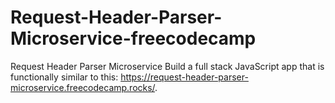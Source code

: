 # Request-Header-Parser-Microservice-freecodecamp
Request Header Parser Microservice Build a full stack JavaScript app that is functionally similar to this: https://request-header-parser-microservice.freecodecamp.rocks/.
